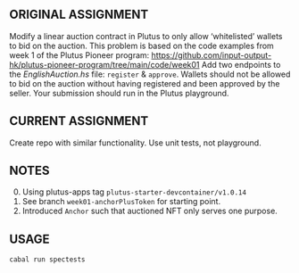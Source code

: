## ORIGINAL ASSIGNMENT
Modify a linear auction contract in Plutus to only allow ‘whitelisted’ wallets to bid on the auction.
This problem is based on the code examples from week 1 of the Plutus Pioneer program:
https://github.com/input-output-hk/plutus-pioneer-program/tree/main/code/week01
Add two endpoints to the _EnglishAuction.hs_ file: `register` & `approve`. Wallets should not be allowed to bid
on the auction without having registered and been approved by the seller.
Your submission should run in the Plutus playground.


## CURRENT ASSIGNMENT
Create repo with similar functionality.  Use unit tests, not playground.


## NOTES
0) Using plutus-apps tag `plutus-starter-devcontainer/v1.0.14`
1) See branch `week01-anchorPlusToken` for starting point.
2) Introduced `Anchor` such that auctioned NFT only serves one purpose. 


## USAGE
`cabal run spectests`
